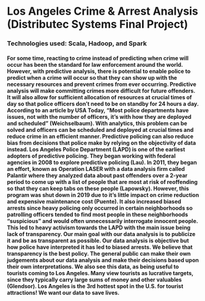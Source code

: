 # Los Angeles Crime & Arrest Analysis (Distributec Systems Final Project)
### Technologies used: Scala, Hadoop, and Spark

#### For some time, reacting to crime instead of predicting when crime will occur has been the standard for law enforcement around the world. However, with predictive analysis, there is potential to enable police to predict when a crime will occur so that they can show up with the necessary resources and prevent crimes from ever occurring. Predictive analysis will make committing crimes more difficult for future offenders. It will also allow for sufficient allocation of resources at crucial times of day so that police officers don’t need to be on standby for 24 hours a day. According to an article by USA Today, “Most police departments have issues, not with the number of officers, it’s with how they are deployed and scheduled” (Weichselbaum). With analytics, this problem can be solved and officers can be scheduled and deployed at crucial times and reduce crime in an efficient manner. Predictive policing can also reduce bias from decisions that police make by relying on the objectivity of data instead. Los Angeles Police Department (LAPD) is one of the earliest adopters of predictive policing. They began working with federal agencies in 2008 to explore predictive policing (Lau). In 2011, they began an effort, known as Operation LASER with a data analysis firm called Palantir where they analyzed data about past offenders over a 2-year period to come up with a list of people that are most at risk of reoffending so that they can keep tabs on these people (Lapowsky). However, this program was shut down in 2019 due to it’s little impact on crime reduction and expensive maintenance cost (Puente). It also increased biased arrests since heavy policing only occurred in certain neighborhoods so patrolling officers tended to find most people in these neighborhoods “suspicious” and would often unnecessarily interrogate innocent people. This led to heavy activism towards the LAPD with the main issue being lack of transparency. Our main goal with our data analysis is to publicize it and be as transparent as possible. Our data analysis is objective but how police have interpreted it has led to biased arrests. We believe that transparency is the best policy. The general public can make their own judgements about our data analysis and make their decisions based upon their own interpretations. We also see this data, as being useful to tourists coming to Los Angeles. Many view tourists as lucrative targets, since they typically carry large sums of money and other valuables (Glendsor). Los Angeles is the 3rd hottest spot in the U.S. for tourist attractions! We want our data to save lives. 
